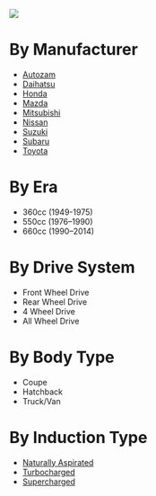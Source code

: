 ![](https://img.shields.io/static/v1.svg?label=Manufacturers&message=9&color=green)

# By Manufacturer
* [Autozam](./vehicles/autozam/index.md)
* [Daihatsu](./vehicles/honda/daihatsu.md)
* [Honda](./vehicles/honda/index.md)
* [Mazda](./vehicles/mazda/index.md)
* [Mitsubishi](./vehicles/mitsubishi/index.md)
* [Nissan](./vehicles/nissan/index.md)
* [Suzuki](./vehicles/suzuki/index.md)
* [Subaru](./vehicles/subaru/index.md)
* [Toyota](./vehicles/toyota/index.md)

# By Era
* 360cc (1949-1975)
* 550cc (1976–1990)
* 660cc (1990–2014)

# By Drive System
* Front Wheel Drive
* Rear Wheel Drive
* 4 Wheel Drive
* All Wheel Drive

# By Body Type
* Coupe
* Hatchback
* Truck/Van

# By Induction Type
* [Naturally Aspirated](./categories/induction/natural.md)
* [Turbocharged](./categories/induction/turbocharged.md)
* [Supercharged](./categories/induction/supercharged.md)
